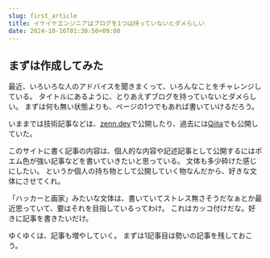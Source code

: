 ```yaml
---
slug: first_article
title: イケイケエンジニアはブログを1つは持っていないとダメらしい
date: 2024-10-16T01:30:50+09:00
---
```


## まずは作成してみた

最近、いろいろな人のアドバイスを聞きまくって、いろんなことをチャレンジしている。
タイトルにあるように、とりあえずブログを持っていないとダメらしい。
まずは何も無い状態よりも、ページの1つでもあれば書いていけるだろう。

いままでは技術記事などは、[zenn.dev](https://zenn.dev/yasunori_kirin)で公開したり、過去には[Qiita](https://qiita.com/yasunori-kirin0418)でも公開していた。

このサイトに書く記事の内容は、個人的な内容や記述記事として公開するにはポエム色が強い記事などを書いていきたいと思っている。
文体も多少砕けた感じにしたい。
というか個人の持ち物として公開していく物なんだから、好きな文体にさせてくれ。

「ハッカーと画家」みたいな文体は、書いていてストレス無さそうだなぁとか最近思っていて、要はそれを目指しているってわけ。
これはカッコ付けだな。好きに記事を書きたいだけ。

ゆくゆくは、記事も増やしていく。
まずは1記事目は勢いの記事を残しておこう。
